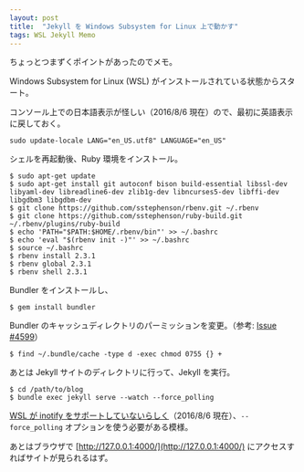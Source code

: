 ```yaml
---
layout: post
title:  "Jekyll を Windows Subsystem for Linux 上で動かす"
tags: WSL Jekyll Memo
---
```


ちょっとつまずくポイントがあったのでメモ。

<!--more-->

Windows Subsystem for Linux (WSL) がインストールされている状態からスタート。

コンソール上での日本語表示が怪しい（2016/8/6 現在）ので、最初に英語表示に戻しておく。

```
sudo update-locale LANG="en_US.utf8" LANGUAGE="en_US"
```

シェルを再起動後、Ruby 環境をインストール。

```
$ sudo apt-get update
$ sudo apt-get install git autoconf bison build-essential libssl-dev libyaml-dev libreadline6-dev zlib1g-dev libncurses5-dev libffi-dev libgdbm3 libgdbm-dev
$ git clone https://github.com/sstephenson/rbenv.git ~/.rbenv
$ git clone https://github.com/sstephenson/ruby-build.git ~/.rbenv/plugins/ruby-build
$ echo 'PATH="$PATH:$HOME/.rbenv/bin"' >> ~/.bashrc
$ echo 'eval "$(rbenv init -)"' >> ~/.bashrc
$ source ~/.bashrc
$ rbenv install 2.3.1
$ rbenv global 2.3.1
$ rbenv shell 2.3.1
```

Bundler をインストールし、

```
$ gem install bundler
```

Bundler のキャッシュディレクトリのパーミッションを変更。（参考: [Issue #4599]( https://github.com/bundler/bundler/issues/4599#issuecomment-237567988)）

```
$ find ~/.bundle/cache -type d -exec chmod 0755 {} +
```

あとは Jekyll サイトのディレクトリに行って、Jekyll を実行。

```
$ cd /path/to/blog
$ bundle exec jekyll serve --watch --force_polling
```

[WSL が inotify をサポートしていないらしく](https://wpdev.uservoice.com/forums/266908-command-prompt-console-bash-on-ubuntu-on-windo/suggestions/13469097-support-for-filesystem-watchers-like-inotify)（2016/8/6 現在）、`--force_polling` オプションを使う必要がある模様。

あとはブラウザで [http://127.0.0.1:4000/](http://127.0.0.1:4000/) にアクセスすればサイトが見られるはず。
